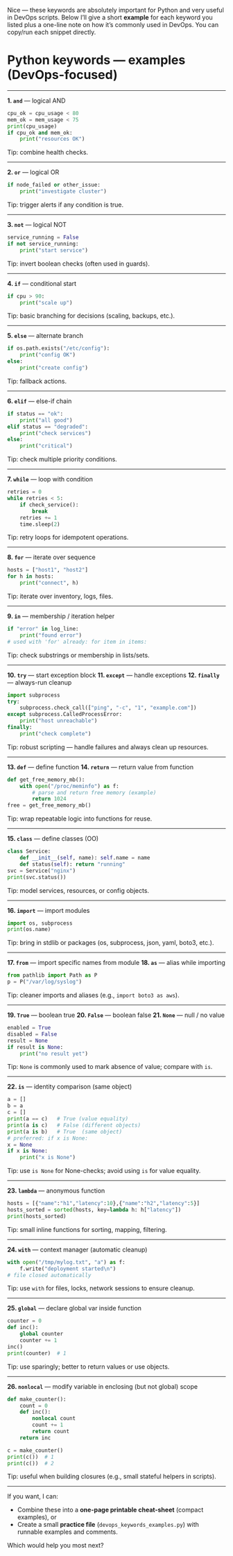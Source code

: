 Nice — these keywords are absolutely important for Python and very useful in DevOps scripts. Below I’ll give a short **example** for each keyword you listed plus a one-line note on how it’s commonly used in DevOps. You can copy/run each snippet directly.

# Python keywords — examples (DevOps-focused)

---

**1. `and`** — logical AND

```python
cpu_ok = cpu_usage < 80
mem_ok = mem_usage < 75
print(cpu_usage)
if cpu_ok and mem_ok:
    print("resources OK")
```

Tip: combine health checks.

---

**2. `or`** — logical OR

```python
if node_failed or other_issue:
    print("investigate cluster")
```

Tip: trigger alerts if any condition is true.

---

**3. `not`** — logical NOT

```python
service_running = False
if not service_running:
    print("start service")
```

Tip: invert boolean checks (often used in guards).

---

**4. `if`** — conditional start

```python
if cpu > 90:
    print("scale up")
```

Tip: basic branching for decisions (scaling, backups, etc.).

---

**5. `else`** — alternate branch

```python
if os.path.exists("/etc/config"):
    print("config OK")
else:
    print("create config")
```

Tip: fallback actions.

---

**6. `elif`** — else-if chain

```python
if status == "ok":
    print("all good")
elif status == "degraded":
    print("check services")
else:
    print("critical")
```

Tip: check multiple priority conditions.

---

**7. `while`** — loop with condition

```python
retries = 0
while retries < 5:
    if check_service():
        break
    retries += 1
    time.sleep(2)
```

Tip: retry loops for idempotent operations.

---

**8. `for`** — iterate over sequence

```python
hosts = ["host1", "host2"]
for h in hosts:
    print("connect", h)
```

Tip: iterate over inventory, logs, files.

---

**9. `in`** — membership / iteration helper

```python
if "error" in log_line:
    print("found error")
# used with 'for' already: for item in items:
```

Tip: check substrings or membership in lists/sets.

---

**10. `try`** — start exception block
**11. `except`** — handle exceptions
**12. `finally`** — always-run cleanup

```python
import subprocess
try:
    subprocess.check_call(["ping", "-c", "1", "example.com"])
except subprocess.CalledProcessError:
    print("host unreachable")
finally:
    print("check complete")
```

Tip: robust scripting — handle failures and always clean up resources.

---

**13. `def`** — define function
**14. `return`** — return value from function

```python
def get_free_memory_mb():
    with open("/proc/meminfo") as f:
        # parse and return free memory (example)
        return 1024
free = get_free_memory_mb()
```

Tip: wrap repeatable logic into functions for reuse.

---

**15. `class`** — define classes (OO)

```python
class Service:
    def __init__(self, name): self.name = name
    def status(self): return "running"
svc = Service("nginx")
print(svc.status())
```

Tip: model services, resources, or config objects.

---

**16. `import`** — import modules

```python
import os, subprocess
print(os.name)
```

Tip: bring in stdlib or packages (os, subprocess, json, yaml, boto3, etc.).

---

**17. `from`** — import specific names from module
**18. `as`** — alias while importing

```python
from pathlib import Path as P
p = P("/var/log/syslog")
```

Tip: cleaner imports and aliases (e.g., `import boto3 as aws`).

---

**19. `True`** — boolean true
**20. `False`** — boolean false
**21. `None`** — null / no value

```python
enabled = True
disabled = False
result = None
if result is None:
    print("no result yet")
```

Tip: `None` is commonly used to mark absence of value; compare with `is`.

---

**22. `is`** — identity comparison (same object)

```python
a = []
b = a
c = []
print(a == c)   # True (value equality)
print(a is c)   # False (different objects)
print(a is b)   # True  (same object)
# preferred: if x is None:
x = None
if x is None:
    print("x is None")
```

Tip: use `is None` for None-checks; avoid using `is` for value equality.

---

**23. `lambda`** — anonymous function

```python
hosts = [{"name":"h1","latency":10},{"name":"h2","latency":5}]
hosts_sorted = sorted(hosts, key=lambda h: h["latency"])
print(hosts_sorted)
```

Tip: small inline functions for sorting, mapping, filtering.

---

**24. `with`** — context manager (automatic cleanup)

```python
with open("/tmp/mylog.txt", "a") as f:
    f.write("deployment started\n")
# file closed automatically
```

Tip: use `with` for files, locks, network sessions to ensure cleanup.

---

**25. `global`** — declare global var inside function

```python
counter = 0
def inc():
    global counter
    counter += 1
inc()
print(counter)  # 1
```

Tip: use sparingly; better to return values or use objects.

---

**26. `nonlocal`** — modify variable in enclosing (but not global) scope

```python
def make_counter():
    count = 0
    def inc():
        nonlocal count
        count += 1
        return count
    return inc

c = make_counter()
print(c())  # 1
print(c())  # 2
```

Tip: useful when building closures (e.g., small stateful helpers in scripts).

---

If you want, I can:

* Combine these into a **one-page printable cheat-sheet** (compact examples), or
* Create a small **practice file** (`devops_keywords_examples.py`) with runnable examples and comments.

Which would help you most next?
